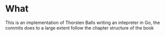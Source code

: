 # What 
This is an implementation of Thorsten Balls writing an intepreter in Go, the commits does to a large extent follow the chapter structure of the book 
